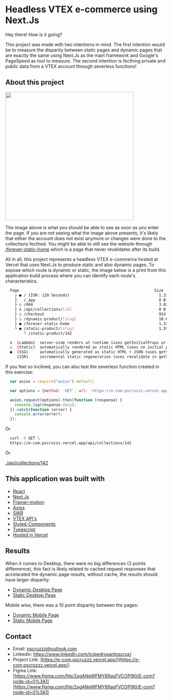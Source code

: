 # Headless VTEX e-commerce using Next.Js

Hey there! How is it going?

This project was made with two intentions in mind. The first intention would be to measure the disparity between static pages and dynamic pages that are exactly the same using Next.Js as the main framework and Google's PageSpeed as tool to measure. The second intention is fecthing private and public data from a VTEX account through severless functions!

## About this project

<img src="https://user-images.githubusercontent.com/67528242/107867249-14330f00-6e58-11eb-8544-93a11d950f3c.png" width="400px">

The image above is what you should be able to see as soon as you enter the page. If you are not seeing what the image above presents, it's likely that either the account does not exist anymore or changes were done to the collections fecthed. You might be able to still see the website through [/forever-static-home](https://e-com.pscruzzz.vercel.app/forever-static-home) which is a page that never revalidates after its build.

All in all, this project represents a headless VTEX e-commerce hosted at Vercel that uses Next.Js to produce static and also dynamic pages. To expose which route is dynamic or static, the image below is a print from this application build process where you can identify each route's characteristics.

```bash
  Page                                                           Size     First Load JS
  	┌ ● / (ISR: 120 Seconds)                                       1.33 kB         115 kB
  	├   /_app                                                      0 B            71.5 kB
  	├ ○ /404                                                       3.02 kB        74.5 kB
  	├ λ /api/collections/[id]                                      0 B            71.5 kB
  	├ ○ /checkout                                                  914 B          74.3 kB
  	├ ○ /dynamic-product/[slug]                                    10.6 kB         116 kB
  	├ ● /forever-static-home                                       1.32 kB         115 kB
  	└ ● /static-product/[slug]                                     1.59 kB         107 kB
  	    └ /static-product/142

  λ  (Lambda)  server-side renders at runtime (uses getInitialProps or getServerSideProps)
  ○  (Static)  automatically rendered as static HTML (uses no initial props)
  ●  (SSG)     automatically generated as static HTML + JSON (uses getStaticProps)
     (ISR)     incremental static regeneration (uses revalidate in getStaticProps)
```

If you feel so inclined, you can also test the severless function created in this exercise:

```js
  var axios = require("axios").default;

  var options = {method: 'GET', url: 'https://e-com.pscruzzz.vercel.app/api/collections/142'};

  axios.request(options).then(function (response) {
    console.log(response.data);
  }).catch(function (error) {
    console.error(error);
  });
```

Or

```bash
  curl -X GET \
  https://e-com.pscruzzz.vercel.app/api/collections/142
```

Or

[./api/collections/142](https://e-com.pscruzzz.vercel.app/api/collections/142)

## This application was built with

* [React](https://pt-br.reactjs.org/docs/hooks-intro.html)
* [Next.Js](https://nextjs.org/)
* [Framer-motion](https://www.framer.com/motion/)
* [Axios](https://github.com/axios/axios)
* [SWR](https://swr.vercel.app/)
* [VTEX API's](https://developers.vtex.com/vtex-developer-docs/reference/get-to-know-vtex-apis)
* [Styled-Components](https://styled-components.com/)
* [Typescript](https://www.typescriptlang.org/)
* [Hosted in Vercel](vercel.com)

## Results

When it comes to Desktop, there were no big differences (3 points diffenrence), this fact is likely related to cached request responses that accelarated the dynamic page results, without cache, the results should have larger disparity:
* [Dynamic Desktop Page](https://developers.google.com/speed/pagespeed/insights/?hl=pt-br&url=https%3A%2F%2Fe-com.pscruzzz.vercel.app%2Fdynamic-product%2F142&tab=desktop)
* [Static Desktop Page](https://developers.google.com/speed/pagespeed/insights/?hl=pt-br&url=https%3A%2F%2Fe-com.pscruzzz.vercel.app%2Fstatic-product%2F142&tab=desktop)

Mobile wise, there was a 10 point disparity between the pages:
* [Dynamic Mobile Page](https://developers.google.com/speed/pagespeed/insights/?hl=pt-br&url=https%3A%2F%2Fe-com.pscruzzz.vercel.app%2Fdynamic-product%2F142&tab=mobile)
* [Static Mobile Page](https://developers.google.com/speed/pagespeed/insights/?hl=pt-br&url=https%3A%2F%2Fe-com.pscruzzz.vercel.app%2Fstatic-product%2F142&tab=mobile)

## Contact

* Email: pscruzzz@outlook.com
* Linkedin: https://www.linkedin.com/in/pedrosantoscruz/
* Project Link: [https://e-com.pscruzzz.vercel.app/](https://e-com.pscruzzz.vercel.app/)
* Figma Link: [https://www.figma.com/file/2agANeWFMY89asFVCOPl90/E-com?node-id=0%3A1](https://www.figma.com/file/2agANeWFMY89asFVCOPl90/E-com?node-id=0%3A1)

